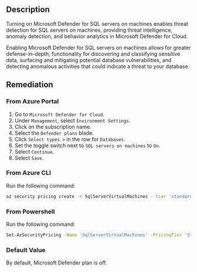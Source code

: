 ## Description

Turning on Microsoft Defender for SQL servers on machines enables threat detection for SQL servers on machines, providing threat intelligence, anomaly detection, and behavior analytics in Microsoft Defender for Cloud.

Enabling Microsoft Defender for SQL servers on machines allows for greater defense-in-depth, functionality for discovering and classifying sensitive data, surfacing and mitigating potential database vulnerabilities, and detecting anomalous activities that could indicate a threat to your database.

## Remediation

### From Azure Portal

1. Go to `Microsoft Defender for Cloud`.
2. Under `Management`, select `Environment Settings`.
3. Click on the subscription name.
4. Select the `Defender plans` blade.
5. Click `Select types >` in the row for `Databases`.
6. Set the toggle switch next to `SQL servers on machines` to `On`.
7. Select `Continue`.
8. Select `Save`.

### From Azure CLI

Run the following command:

```bash
az security pricing create -n SqlServerVirtualMachines --tier 'standard'
```

### From Powershell

Run the following command:

```bash
Set-AzSecurityPricing -Name 'SqlServerVirtualMachines' -PricingTier 'Standard'
```

### Default Value

By default, Microsoft Defender plan is off.
